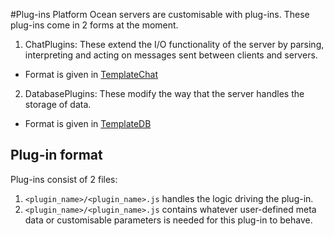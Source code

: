 #Plug-ins
Platform Ocean servers are customisable with plug-ins.
These plug-ins come in 2 forms at the moment.
1. ChatPlugins: These extend the I/O functionality of the server by parsing, interpreting and acting on messages sent between clients and servers.
  - Format is given in [TemplateChat](TemplateChat)
2. DatabasePlugins: These modify the way that the server handles the storage of data.
  - Format is given in [TemplateDB](TemplateDB)

## Plug-in format
Plug-ins consist of 2 files:
1. `<plugin_name>/<plugin_name>.js` handles the logic driving the plug-in.
2. `<plugin_name>/<plugin_name>.js` contains whatever user-defined meta data or customisable parameters is needed for this plug-in to behave.
